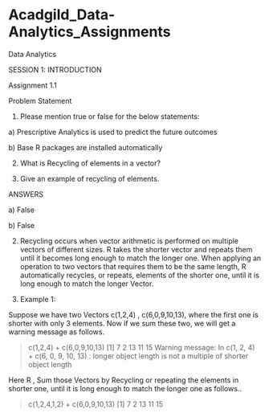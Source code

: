 # Acadgild_Data-Analytics_Assignments
Data Analytics


SESSION 1: INTRODUCTION

Assignment 1.1

 
Problem Statement

1. Please mention true or false for the below statements:

a)	Prescriptive Analytics is used to predict the future outcomes 

b)	Base R packages are installed automatically 

2. What is Recycling of elements in a vector?

3. Give an example of recycling of elements.

ANSWERS

a) False

b)	False

2.  Recycling occurs when vector arithmetic is performed on multiple vectors of different sizes. R takes the shorter vector and repeats them until it becomes long enough to match the longer one.
When applying an operation to two vectors that requires them to be the same length, R automatically recycles, or repeats, elements of the shorter one, until it is long enough to match the longer Vector. 

3. Example 1:

Suppose we have two Vectors c(1,2,4) , c(6,0,9,10,13), where the first one is shorter with only 3 elements. Now if we sum these two, we will get a warning message as follows.
> c(1,2,4) + c(6,0,9,10,13)
[1]  7  2 13 11 15
Warning message:
In c(1, 2, 4) + c(6, 0, 9, 10, 13) :  longer object length is not a multiple of shorter object length

Here R , Sum those Vectors by Recycling or repeating the elements in shorter one, until it is long enough to match the longer one as follows..

> c(1,2,4,1,2) + c(6,0,9,10,13)
[1]  7  2 13 11 15




 


